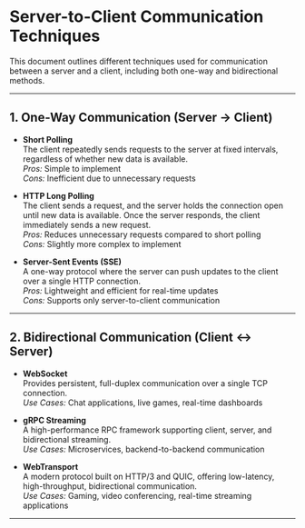 # Server-to-Client Communication Techniques

This document outlines different techniques used for communication between a server and a client, including both one-way and bidirectional methods.

---

## 1. One-Way Communication (Server → Client)

- **Short Polling**  
  The client repeatedly sends requests to the server at fixed intervals, regardless of whether new data is available.  
  *Pros:* Simple to implement  
  *Cons:* Inefficient due to unnecessary requests  

- **HTTP Long Polling**  
  The client sends a request, and the server holds the connection open until new data is available. Once the server responds, the client immediately sends a new request.  
  *Pros:* Reduces unnecessary requests compared to short polling  
  *Cons:* Slightly more complex to implement  

- **Server-Sent Events (SSE)**  
  A one-way protocol where the server can push updates to the client over a single HTTP connection.  
  *Pros:* Lightweight and efficient for real-time updates  
  *Cons:* Supports only server-to-client communication  

---

## 2. Bidirectional Communication (Client ↔ Server)

- **WebSocket**  
  Provides persistent, full-duplex communication over a single TCP connection.  
  *Use Cases:* Chat applications, live games, real-time dashboards  

- **gRPC Streaming**  
  A high-performance RPC framework supporting client, server, and bidirectional streaming.  
  *Use Cases:* Microservices, backend-to-backend communication  

- **WebTransport**  
  A modern protocol built on HTTP/3 and QUIC, offering low-latency, high-throughput, bidirectional communication.  
  *Use Cases:* Gaming, video conferencing, real-time streaming applications  

---

